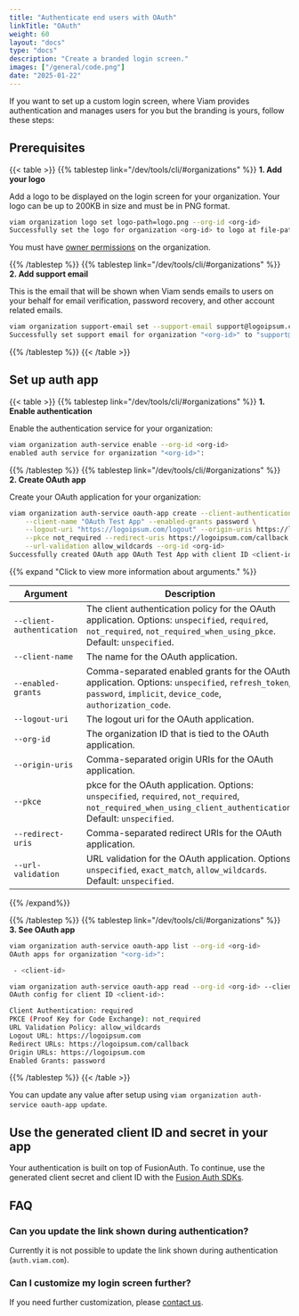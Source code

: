 ```yaml
---
title: "Authenticate end users with OAuth"
linkTitle: "OAuth"
weight: 60
layout: "docs"
type: "docs"
description: "Create a branded login screen."
images: ["/general/code.png"]
date: "2025-01-22"
---
```


If you want to set up a custom login screen, where Viam provides authentication and manages users for you but the branding is yours, follow these steps:

<!-- TODO screenshot of example unbranded login screen -->

## Prerequisites

{{< table >}}
{{% tablestep link="/dev/tools/cli/#organizations" %}}
**1. Add your logo**

Add a logo to be displayed on the login screen for your organization.
Your logo can be up to 200KB in size and must be in PNG format.

```sh {class="command-line" data-prompt="$" data-output="2-10"}
viam organization logo set logo-path=logo.png --org-id <org-id>
Successfully set the logo for organization <org-id> to logo at file-path: logo.png
```

You must have [owner permissions](/manage/manage/rbac/#organization-settings-and-roles) on the organization.

{{% /tablestep %}}
{{% tablestep link="/dev/tools/cli/#organizations" %}}
**2. Add support email**

This is the email that will be shown when Viam sends emails to users on your behalf for email verification, password recovery, and other account related emails.

```sh {class="command-line" data-prompt="$" data-output="2-10"}
viam organization support-email set --support-email support@logoipsum.com --org-id <org-id>
Successfully set support email for organization "<org-id>" to "support@logoipsum.com"
```

{{% /tablestep %}}
{{< /table >}}

## Set up auth app

{{< table >}}
{{% tablestep link="/dev/tools/cli/#organizations" %}}
**1. Enable authentication**

Enable the authentication service for your organization:

```sh {class="command-line" data-prompt="$" data-output="2-10"}
viam organization auth-service enable --org-id <org-id>
enabled auth service for organization "<org-id>":
```

{{% /tablestep %}}
{{% tablestep link="/dev/tools/cli/#organizations" %}}
**2. Create OAuth app**

Create your OAuth application for your organization:

```sh {class="command-line" data-prompt="$" data-output="6-10"}
viam organization auth-service oauth-app create --client-authentication required \
    --client-name "OAuth Test App" --enabled-grants password \
    --logout-uri "https://logoipsum.com/logout" --origin-uris https://logoipsum.com \
    --pkce not_required --redirect-uris https://logoipsum.com/callback \
    --url-validation allow_wildcards --org-id <org-id>
Successfully created OAuth app OAuth Test App with client ID <client-id> and client secret <secret-token>
```

{{% expand "Click to view more information about arguments." %}}

<!-- prettier-ignore -->
| Argument | Description | Required? |
| -------- | ----------- | --------- |
| `--client-authentication` | The client authentication policy for the OAuth application. Options: `unspecified`, `required`, `not_required`, `not_required_when_using_pkce`. Default: `unspecified`. | **Required** |
| `--client-name` | The name for the OAuth application. | **Required** |
| `--enabled-grants` | Comma-separated enabled grants for the OAuth application. Options: `unspecified`, `refresh_token`, `password`, `implicit`, `device_code`, `authorization_code`. | **Required** |
| `--logout-uri` | The logout uri for the OAuth application. | **Required** |
| `--org-id` |  The organization ID that is tied to the OAuth application. | **Required** |
| `--origin-uris` | Comma-separated origin URIs for the OAuth application. | **Required** |
| `--pkce` | pkce for the OAuth application. Options: `unspecified`, `required`, `not_required`, `not_required_when_using_client_authentication`. Default: `unspecified`. | **Required** |
| `--redirect-uris` | Comma-separated redirect URIs for the OAuth application. | **Required** |
| `--url-validation` | URL validation for the OAuth application. Options: `unspecified`, `exact_match`, `allow_wildcards`. Default: `unspecified`. | **Required** |

{{% /expand%}}

{{% /tablestep %}}
{{% tablestep link="/dev/tools/cli/#organizations" %}}
**3. See OAuth app**

```sh {class="command-line" data-prompt="$" data-output="2-5,7-20"}
viam organization auth-service oauth-app list --org-id <org-id>
OAuth apps for organization "<org-id>":

 - <client-id>

viam organization auth-service oauth-app read --org-id <org-id> --client-id <client-id>
OAuth config for client ID <client-id>:

Client Authentication: required
PKCE (Proof Key for Code Exchange): not_required
URL Validation Policy: allow_wildcards
Logout URL: https://logoipsum.com
Redirect URLs: https://logoipsum.com/callback
Origin URLs: https://logoipsum.com
Enabled Grants: password
```

{{% /tablestep %}}
{{< /table >}}

You can update any value after setup using `viam organization auth-service oauth-app update`.

## Use the generated client ID and secret in your app

Your authentication is built on top of FusionAuth.
To continue, use the generated client secret and client ID with the  [Fusion Auth SDKs](https://fusionauth.io/docs/sdks/).

## FAQ

### Can you update the link shown during authentication?

Currently it is not possible to update the link shown during authentication (`auth.viam.com`).

### Can I customize my login screen further?

If you need further customization, please [contact us](mailto:support@viam.com).
